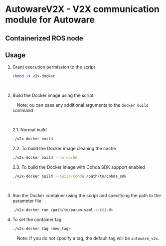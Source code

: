 # AutowareV2X - V2X communication module for Autoware
## Containerized ROS node

## Usage

1. Grant execution permission to the script
    ```bash
    chmod +x v2x-docker
    ```

    &#8203;

2. Build the Docker image using the script

    &emsp;Note: ou can pass any additional arguments to the `docker build` command

    &#8203;

    2.1. Normal build
    ```bash
    ./v2x-docker build
    ```

    2.2. To build the Docker image cleaning the cache
    ```bash
    ./v2x-docker build --no-cache
    ```

    2.3. To build the Docker image with Cohda SDK support enabled
    ```bash
    ./v2x-docker build --build-cohda /path/to/cohda_sdk
    ```

    &#8203;

3. Run the Docker container using the script and specifying the path to the parameter file

    ```bash
    ./v2x-docker run /path/to/param.yaml <-it|-d>
    ```

4. To set the container tag
    ```bash
    ./v2x-docker tag <new_tag>
    ```

    &emsp;Note: If you do not specify a tag, the default tag will be `autoware_v2x`.
